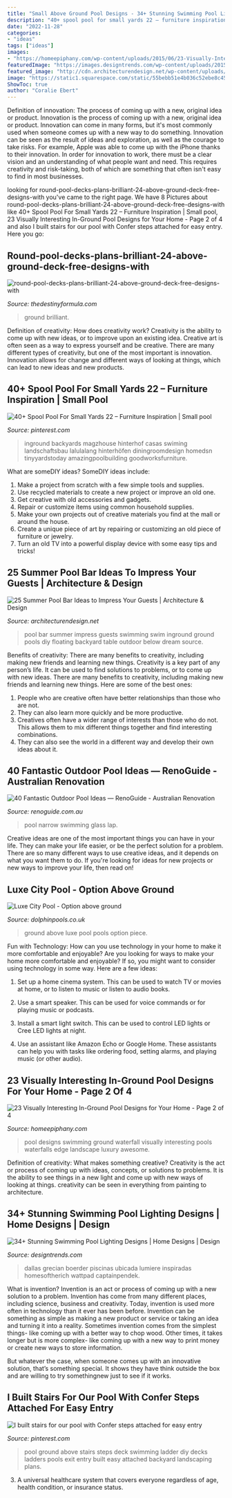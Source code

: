 ```yaml
---
title: "Small Above Ground Pool Designs - 34+ Stunning Swimming Pool Lighting Designs"
description: "40+ spool pool for small yards 22 – furniture inspiration"
date: "2022-11-28"
categories:
- "ideas"
tags: ["ideas"]
images:
- "https://homeepiphany.com/wp-content/uploads/2015/06/23-Visually-Interesting-In-Ground-Pool-Designs-10.jpg"
featuredImage: "https://images.designtrends.com/wp-content/uploads/2015/10/06134025/Indoor-Swimming-Pool-Lighting-Design.jpg"
featured_image: "http://cdn.architecturendesign.net/wp-content/uploads/2014/09/Summer-Pool-Bar-Ideas-18.jpg"
image: "https://static1.squarespace.com/static/55bebb51e4b036c52ebe8c45/t/561b5107e4b01fb24a294623/1444630795956/Narrow+Swimming+Pool"
ShowToc: true
author: "Coralie Ebert"
---
```



Definition of innovation: The process of coming up with a new, original idea or product.
Innovation is the process of coming up with a new, original idea or product. Innovation can come in many forms, but it's most commonly used when someone comes up with a new way to do something. Innovation can be seen as the result of ideas and exploration, as well as the courage to take risks. For example, Apple was able to come up with the iPhone thanks to their innovation. In order for innovation to work, there must be a clear vision and an understanding of what people want and need. This requires creativity and risk-taking, both of which are something that often isn't easy to find in most businesses.

	

		
looking for round-pool-decks-plans-brilliant-24-above-ground-deck-free-designs-with you've came to the right page. We have 8 Pictures about round-pool-decks-plans-brilliant-24-above-ground-deck-free-designs-with like 40+ Spool Pool For Small Yards 22 – Furniture Inspiration | Small pool, 23 Visually Interesting In-Ground Pool Designs for Your Home - Page 2 of 4 and also I built stairs for our pool with Confer steps attached for easy entry. Here you go:
		
    
## Round-pool-decks-plans-brilliant-24-above-ground-deck-free-designs-with

<img loading=lazy src="https://thedestinyformula.com/wp-content/uploads/2018/07/round-pool-decks-plans-brilliant-24-above-ground-deck-free-designs-with-18-630x380.jpg" onerror="this.onerror=null;this.src='https://tse2.mm.bing.net/th?id=OIP.7RAA6aeC5jsoRJ5HHSrUEgHaEd&amp;pid=15.1';" alt="round-pool-decks-plans-brilliant-24-above-ground-deck-free-designs-with">

_Source: thedestinyformula.com_

>ground brilliant. 

	

Definition of creativity: How does creativity work?
Creativity is the ability to come up with new ideas, or to improve upon an existing idea. Creative art is often seen as a way to express yourself and be creative. There are many different types of creativity, but one of the most important is innovation. Innovation allows for change and different ways of looking at things, which can lead to new ideas and new products.

    
## 40+ Spool Pool For Small Yards 22 – Furniture Inspiration | Small Pool

<img loading=lazy src="https://i.pinimg.com/736x/04/59/01/045901b7e20bf2a78c07b3b97f87e38e.jpg" onerror="this.onerror=null;this.src='https://tse2.mm.bing.net/th?id=OIP.pE7KQQuHsK7A7tWK4AoevgHaGn&amp;pid=15.1';" alt="40+ Spool Pool For Small Yards 22 – Furniture Inspiration | Small pool">

_Source: pinterest.com_

>inground backyards magzhouse hinterhof casas swiming landschaftsbau lalulalang hinterhöfen diningroomdesign homedsn tinyyardstoday amazingpoolbuilding goodworksfurniture. 

	

What are someDIY ideas?
SomeDIY ideas include:
1. Make a project from scratch with a few simple tools and supplies. 
2. Use recycled materials to create a new project or improve an old one. 
3. Get creative with old accessories and gadgets. 
4. Repair or customize items using common household supplies. 
5. Make your own projects out of creative materials you find at the mall or around the house. 
6. Create a unique piece of art by repairing or customizing an old piece of furniture or jewelry. 
7. Turn an old TV into a powerful display device with some easy tips and tricks!

    
## 25 Summer Pool Bar Ideas To Impress Your Guests | Architecture &amp; Design

<img loading=lazy src="http://cdn.architecturendesign.net/wp-content/uploads/2014/09/Summer-Pool-Bar-Ideas-18.jpg" onerror="this.onerror=null;this.src='https://tse2.mm.bing.net/th?id=OIP.KT0BSbNidDubKRx8CFwXNAHaF7&amp;pid=15.1';" alt="25 Summer Pool Bar Ideas to Impress Your Guests | Architecture &amp; Design">

_Source: architecturendesign.net_

>pool bar summer impress guests swimming swim inground ground pools diy floating backyard table outdoor below dream source. 

	

Benefits of creativity: There are many benefits to creativity, including making new friends and learning new things.
Creativity is a key part of any person’s life. It can be used to find solutions to problems, or to come up with new ideas. There are many benefits to creativity, including making new friends and learning new things. Here are some of the best ones: 
1. People who are creative often have better relationships than those who are not.
2. They can also learn more quickly and be more productive.
3. Creatives often have a wider range of interests than those who do not. This allows them to mix different things together and find interesting combinations.
4. They can also see the world in a different way and develop their own ideas about it.

    
## 40 Fantastic Outdoor Pool Ideas — RenoGuide - Australian Renovation

<img loading=lazy src="https://static1.squarespace.com/static/55bebb51e4b036c52ebe8c45/t/561b5107e4b01fb24a294623/1444630795956/Narrow+Swimming+Pool" onerror="this.onerror=null;this.src='https://tse1.mm.bing.net/th?id=OIP.75efSQ4GqoaxmuJQKnWk5wHaLJ&amp;pid=15.1';" alt="40 Fantastic Outdoor Pool Ideas — RenoGuide - Australian Renovation">

_Source: renoguide.com.au_

>pool narrow swimming glass lap. 

	

Creative ideas are one of the most important things you can have in your life. They can make your life easier, or be the perfect solution for a problem. There are so many different ways to use creative ideas, and it depends on what you want them to do. If you're looking for ideas for new projects or new ways to improve your life, then read on!

    
## Luxe City Pool - Option Above Ground

<img loading=lazy src="http://www.dolphinpools.co.uk/image/var/files/Luxe-Pools/Optional-Dallas-Enclosure.jpg" onerror="this.onerror=null;this.src='https://tse1.mm.bing.net/th?id=OIP.9H7Aqfwu3ruxVDZBPNQrTAHaGr&amp;pid=15.1';" alt="Luxe City Pool - Option above ground">

_Source: dolphinpools.co.uk_

>ground above luxe pool pools option piece. 

	

Fun with Technology: How can you use technology in your home to make it more comfortable and enjoyable?
Are you looking for ways to make your home more comfortable and enjoyable? If so, you might want to consider using technology in some way. Here are a few ideas:
1. Set up a home cinema system. This can be used to watch TV or movies at home, or to listen to music or listen to audio books.

2. Use a smart speaker. This can be used for voice commands or for playing music or podcasts.

3. Install a smart light switch. This can be used to control LED lights or Cree LED lights at night.

4. Use an assistant like Amazon Echo or Google Home. These assistants can help you with tasks like ordering food, setting alarms, and playing music (or other audio).

    
## 23 Visually Interesting In-Ground Pool Designs For Your Home - Page 2 Of 4

<img loading=lazy src="https://homeepiphany.com/wp-content/uploads/2015/06/23-Visually-Interesting-In-Ground-Pool-Designs-10.jpg" onerror="this.onerror=null;this.src='https://tse1.mm.bing.net/th?id=OIP.lH97tIq2W5M7o6FHfP7WsgHaE7&amp;pid=15.1';" alt="23 Visually Interesting In-Ground Pool Designs for Your Home - Page 2 of 4">

_Source: homeepiphany.com_

>pool designs swimming ground waterfall visually interesting pools waterfalls edge landscape luxury awesome. 

	

Definition of creativity: What makes something creative?
Creativity is the act or process of coming up with ideas, concepts, or solutions to problems. It is the ability to see things in a new light and come up with new ways of looking at things. creativity can be seen in everything from painting to architecture.

    
## 34+ Stunning Swimming Pool Lighting Designs | Home Designs | Design

<img loading=lazy src="https://images.designtrends.com/wp-content/uploads/2015/10/06134025/Indoor-Swimming-Pool-Lighting-Design.jpg" onerror="this.onerror=null;this.src='https://tse1.mm.bing.net/th?id=OIP.QDXr9WIMvRtYO_LTeVFsFwHaJ4&amp;pid=15.1';" alt="34+ Stunning Swimming Pool Lighting Designs | Home Designs | Design">

_Source: designtrends.com_

>dallas grecian boerder piscinas ubicada lumiere inspiradas homesoftherich wattpad captainpendek. 

	

What is invention?
Invention is an act or process of coming up with a new solution to a problem. Invention has come from many different places, including science, business and creativity. Today, invention is used more often in technology than it ever has been before. 
Invention can be something as simple as making a new product or service or taking an idea and turning it into a reality. Sometimes invention comes from the simplest things- like coming up with a better way to chop wood. Other times, it takes longer but is more complex- like coming up with a new way to print money or create new ways to store information. 

But whatever the case, when someone comes up with an innovative solution, that’s something special. It shows they have think outside the box and are willing to try somethingnew just to see if it works.

    
## I Built Stairs For Our Pool With Confer Steps Attached For Easy Entry

<img loading=lazy src="https://i.pinimg.com/736x/b0/20/24/b0202411dcc31102c070fe9e9346e72d.jpg" onerror="this.onerror=null;this.src='https://tse3.mm.bing.net/th?id=OIP.KlMH4J42hf3OEnbJcG3yfAHaJ3&amp;pid=15.1';" alt="I built stairs for our pool with Confer steps attached for easy entry">

_Source: pinterest.com_

>pool ground above stairs steps deck swimming ladder diy decks ladders pools exit entry built easy attached backyard landscaping plans. 

	

3. A universal healthcare system that covers everyone regardless of age, health condition, or insurance status.

